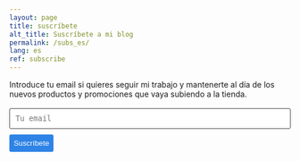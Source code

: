 ```yaml
---
layout: page
title: suscríbete
alt_title: Suscríbete a mi blog
permalink: /subs_es/
lang: es
ref: subscribe
---
```


Introduce tu email si quieres seguir mi trabajo y mantenerte al día de los nuevos productos y promociones que vaya subiendo a la tienda.

<form class="wj-contact" action="https://formspree.io/{{site.subsemail}}" method="POST">
<input type="text" name="email" placeholder="Tu email">
<input type="hidden" name="_next" value="http://www.oceluna.com">
<input type="hidden" name="_subject" value="New Contact Form Submission">
<input type="text" name="_gotcha" style="display:none">
<input type="submit" value="Suscríbete">
</form>

<style>
form.wj-contact input[type="text"], form.wj-contact textarea[type="text"] {
    width: 100%;
    vertical-align: middle;
    margin-top: 0.25em;
    margin-bottom: 0.5em;
    padding: 0.75em;
    font-family: monospace, sans-serif;
    font-weight: lighter;
    border-style: solid;
    border-color: #444;
    outline-color: #2e83e6;
    border-width: 1px;
    border-radius: 3px;
    transition: box-shadow .2s ease;
}

form.wj-contact input[type="submit"] {
    outline: none;
    color: white;
    background-color: #2e83e6;
    border-radius: 3px;
    padding: 0.5em;
    margin: 0.25em 0 0 0;
    border: 1px solid transparent;
    height: auto;
}
</style>